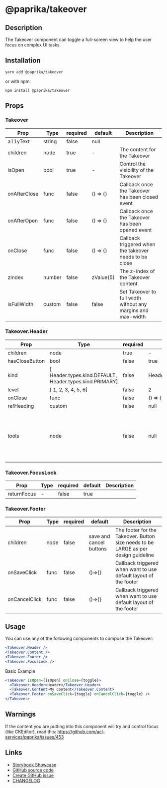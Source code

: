 <!-- start: Autogenerated - do not modify -->

# @paprika/takeover

## Description

The Takeover component can toggle a full-screen view to help the user focus on complex UI tasks.

## Installation

```
yarn add @paprika/takeover
```

or with npm:

```
npm install @paprika/takeover
```

## Props

### Takeover

| Prop         | Type   | required | default   | Description                                                  |
| ------------ | ------ | -------- | --------- | ------------------------------------------------------------ |
| a11yText     | string | false    | null      |                                                              |
| children     | node   | true     | -         | The content for the Takeover                                 |
| isOpen       | bool   | true     | -         | Control the visibility of the Takeover                       |
| onAfterClose | func   | false    | () => {}  | Callback once the Takeover has been closed event             |
| onAfterOpen  | func   | false    | () => {}  | Callback once the Takeover has been opened event             |
| onClose      | func   | false    | () => {}  | Callback triggered when the takeover needs to be close       |
| zIndex       | number | false    | zValue(5) | The z-index of the Takeover content                          |
| isFullWidth  | custom | false    | false     | Set Takeover to full width without any margins and max-width |

### Takeover.Header

| Prop           | Type                                                    | required | default                   | Description                                                           |
| -------------- | ------------------------------------------------------- | -------- | ------------------------- | --------------------------------------------------------------------- |
| children       | node                                                    | true     | -                         |                                                                       |
| hasCloseButton | bool                                                    | false    | true                      |                                                                       |
| kind           | [ Header.types.kind.DEFAULT, Header.types.kind.PRIMARY] | false    | Header.types.kind.DEFAULT |                                                                       |
| level          | [ 1, 2, 3, 4, 5, 6]                                     | false    | 2                         |                                                                       |
| onClose        | func                                                    | false    | () => {}                  |                                                                       |
| refHeading     | custom                                                  | false    | null                      |                                                                       |
| tools          | node                                                    | false    | null                      | Add node object to the right side of heading next to the close button |

### Takeover.FocusLock

| Prop        | Type | required | default | Description |
| ----------- | ---- | -------- | ------- | ----------- |
| returnFocus | -    | false    | true    |             |

### Takeover.Footer

| Prop          | Type | required | default                 | Description                                                                        |
| ------------- | ---- | -------- | ----------------------- | ---------------------------------------------------------------------------------- |
| children      | node | false    | save and cancel buttons | The footer for the Takeover. Button size needs to be LARGE as per design guideline |
| onSaveClick   | func | false    | ()=>{}                  | Callback triggered when want to use default layout of the footer                   |
| onCancelClick | func | false    | ()=>{}                  | Callback triggered when want to use default layout of the footer                   |

<!-- end: Autogenerated - do not modify -->
<!-- content -->

## Usage

You can use any of the following components to compose the Takeover:

```jsx
<Takeover.Header />
<Takeover.Content />
<Takeover.Footer />
<Takeover.FocusLock />
```

Basic Example

```jsx
<Takeover isOpen={isOpen} onClose={toggle}>
  <Takeover.Header>Header</Takeover.Header>
  <Takeover.Content>My content</Takeover.Content>
  <Takeover.Footer onSaveClick={toggle} onCancelClick={toggle} />
</Takeover>
```

## Warnings

If the content you are putting into this component will try and control focus (like CKEditor), read this: https://github.com/acl-services/paprika/issues/453

<!-- eoContent -->

## Links

- [Storybook Showcase](https://paprika.highbond.com/?path=/story/messaging-takeover--showcase)
- [GitHub source code](https://github.com/acl-services/paprika/tree/master/packages/Takeover/src)
- [Create GitHub issue](https://github.com/acl-services/paprika/issues/new?label=[]&title=@paprika/takeover%20[help]:%20your%20short%20description&body=%0A%23%20Help%20wanted%0A%0A%23%23%20Please%20write%20your%20question.%0A*A%20clear%20and%20concise%20description%20of%20what%20the%20question%20is*%0A%0A%23%23%20Additional%20context%0A*Add%20any%20other%20context%20or%20screenshots%20about%20your%20question%20here.*%0A)
- [CHANGELOG](https://github.com/acl-services/paprika/tree/master/packages/Takeover/CHANGELOG.md)
